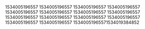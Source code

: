 1534005196557
1534005196557
1534005196557
1534005196557
1534005196557
1534005196557
1534005196557
1534005196557
1534005196557
1534005196557
1534005196557
1534005196557
1534005196557
1534005196557
15340051965571534019384852